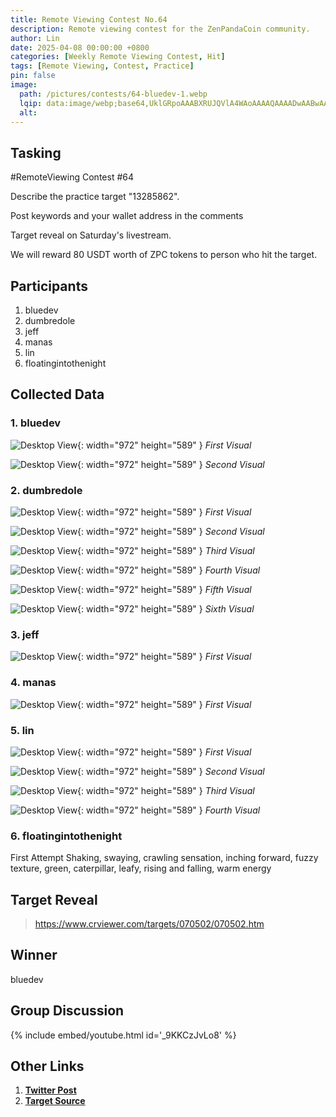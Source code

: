 ```yaml
---
title: Remote Viewing Contest No.64
description: Remote viewing contest for the ZenPandaCoin community.
author: Lin
date: 2025-04-08 00:00:00 +0800
categories: [Weekly Remote Viewing Contest, Hit]
tags: [Remote Viewing, Contest, Practice]
pin: false
image:
  path: /pictures/contests/64-bluedev-1.webp
  lqip: data:image/webp;base64,UklGRpoAAABXRUJQVlA4WAoAAAAQAAAADwAABwAAQUxQSDIAAAARL0AmbZurmr57yyIiqE8oiG0bejIYEQTgqiDA9vqnsUSI6H+oAERp2HZ65qP/VIAWAFZQOCBCAAAA8AEAnQEqEAAIAAVAfCWkAALp8sF8rgRgAP7o9FDvMCkMde9PK7euH5M1m6VWoDXf2FkP3BqV0ZYbO6NA/VFIAAAA
  alt:
---
```


## Tasking

#RemoteViewing Contest #64

Describe the practice target "13285862".

Post keywords and your wallet address in the comments

Target reveal on Saturday's livestream.

We will reward 80 USDT worth of ZPC tokens to person who hit the target.


## Participants

1. bluedev
2. dumbredole
3. jeff
4. manas
5. lin
6. floatingintothenight


## Collected Data

### 1. bluedev

![Desktop View](/pictures/contests/64-bluedev-1.webp){: width="972" height="589" }
_First Visual_

![Desktop View](/pictures/contests/64-bluedev-2.webp){: width="972" height="589" }
_Second Visual_

### 2. dumbredole

![Desktop View](/pictures/contests/64-dumbredole-1.webp){: width="972" height="589" }
_First Visual_

![Desktop View](/pictures/contests/64-dumbredole-2.webp){: width="972" height="589" }
_Second Visual_

![Desktop View](/pictures/contests/64-dumbredole-3.webp){: width="972" height="589" }
_Third Visual_

![Desktop View](/pictures/contests/64-dumbredole-4.webp){: width="972" height="589" }
_Fourth Visual_

![Desktop View](/pictures/contests/64-dumbredole-5.webp){: width="972" height="589" }
_Fifth Visual_

![Desktop View](/pictures/contests/64-dumbredole-6.webp){: width="972" height="589" }
_Sixth Visual_

### 3. jeff

![Desktop View](/pictures/contests/64-jeff-1.webp){: width="972" height="589" }
_First Visual_

### 4. manas

![Desktop View](/pictures/contests/64-manas-1.webp){: width="972" height="589" }
_First Visual_

### 5. lin

![Desktop View](/pictures/contests/64-lin-1.webp){: width="972" height="589" }
_First Visual_

![Desktop View](/pictures/contests/64-lin-2.webp){: width="972" height="589" }
_Second Visual_

![Desktop View](/pictures/contests/64-lin-3.webp){: width="972" height="589" }
_Third Visual_

![Desktop View](/pictures/contests/64-lin-4.webp){: width="972" height="589" }
_Fourth Visual_

### 6. floatingintothenight

First Attempt
Shaking, swaying, crawling sensation, inching forward, fuzzy texture, green, caterpillar, leafy, rising and falling, warm energy


## Target Reveal

> https://www.crviewer.com/targets/070502/070502.htm


## Winner

bluedev



## Group Discussion

{% include embed/youtube.html id='_9KKCzJvLo8' %}


## Other Links

1. [**Twitter Post**][Twitter Post]
2. [**Target Source**][Target Source]


[Twitter Post]: https://x.com/ZenPandaCoin/status/1909286249988604088
[Target Source]: https://www.crviewer.com/targets/070502/070502.htm